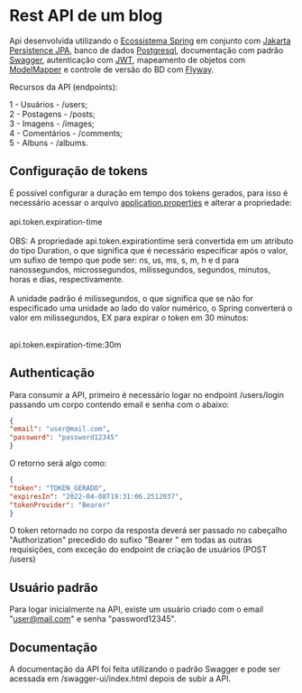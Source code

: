 # Rest API de um blog

Api desenvolvida utilizando o [Ecossistema Spring](https://spring.io/) em conjunto com
[Jakarta Persistence JPA](https://jakarta.ee/specifications/persistence/),
banco de dados [Postgresql](https://www.postgresql.org/),
documentação com padrão [Swagger](https://swagger.io/),
autenticação com [JWT](https://jwt.io/),
mapeamento de objetos com [ModelMapper](http://modelmapper.org/)  e controle de versão do BD com [Flyway](https://flywaydb.org/).

Recursos da API (endpoints):

1 - Usuários - /users;<br>
2 - Postagens - /posts;<br>
3 - Imagens - /images;<br>
4 - Comentários - /comments;<br>
5 - Albuns - /albums.<br>

## Configuração de tokens

É possível configurar a duração em tempo dos tokens gerados, para isso é necessário acessar o arquivo
[application.properties](src/main/resources/application.properties) e alterar a propriedade:<br><br>
api.token.expiration-time<br><br>
OBS: A propriedade api.token.expirationtime será convertida em um atributo do tipo Duration,
o que significa que é necessário especificar após o valor, um sufixo de tempo que pode ser: ns, us, ms, s, m, h e d para nanossegundos, microssegundos, milissegundos,
segundos, minutos, horas e dias, respectivamente.<br><br>
A unidade padrão é milissegundos, o que significa que se não for especificado uma unidade
ao lado do valor numérico, o Spring converterá o valor em milissegundos, EX para expirar o token em 30 minutos: <br><br>

api.token.expiration-time:30m<br>

## Authenticação

Para consumir a API, primeiro é necessário logar no endpoint /users/login
passando um corpo contendo email e senha com o abaixo:<br>

  ```JSON
  {
  "email": "user@mail.com",
  "password": "password12345"
}
  ```

O retorno será algo como:<br>

  ```JSON
{
  "token": "TOKEN_GERADO",
  "expiresIn": "2022-04-08T19:31:06.2512037",
  "tokenProvider": "Bearer"
}
```
O token retornado no corpo da resposta deverá ser passado no cabeçalho "Authorization" precedido do sufixo "Bearer "
em todas as outras requisições, com exceção do endpoint de criação de usuários (POST /users)<br>

## Usuário padrão

Para logar inicialmente na API, existe um usuário criado com o email "user@mail.com" e senha "password12345".<br>

## Documentação

A documentação da API foi feita utilizando o padrão Swagger e pode ser acessada em /swagger-ui/index.html depois de subir a API.

